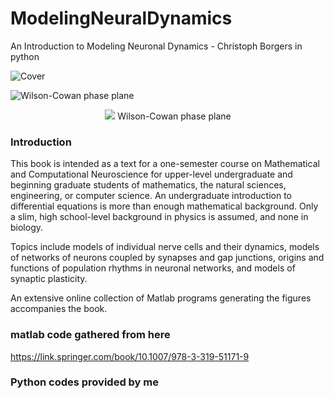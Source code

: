 # ModelingNeuralDynamics
An Introduction to Modeling Neuronal Dynamics - Christoph Borgers in python

![Cover](https://github.com/Ziaeemehr/ModelingNeuralDynamics/blob/master/python/30_The_PING_Model_of_Gamma_Rhythms/PING_4/fig.png "Ping Model of Gamma Rhythm")

![Wilson-Cowan phase plane](https://github.com/Ziaeemehr/ModelingNeuralDynamics/blob/master/python/22_A_Wilson_Cowan_Model_of_an_Oscillatory_E-I_Network/WILSON_COWAN_PHASE_PLANE/fig_22_3.png "Wilson-Cowan phase plane")

<p align="center">
  <img src="https://github.com/Ziaeemehr/ModelingNeuralDynamics/blob/master/python/22_A_Wilson_Cowan_Model_of_an_Oscillatory_E-I_Network/WILSON_COWAN_PHASE_PLANE/fig_22_3.png"> 
  Wilson-Cowan phase plane
</p>

### Introduction 
This book is intended as a text for a one-semester course on Mathematical and Computational Neuroscience for upper-level undergraduate and beginning graduate students of mathematics, the natural sciences, engineering, or computer science. An undergraduate introduction to differential equations is more than enough mathematical background. Only a slim, high school-level background in physics is assumed, and none in biology.

Topics include models of individual nerve cells and their dynamics, models of networks of neurons coupled by synapses and gap junctions, origins and functions of population rhythms in neuronal networks, and models of synaptic plasticity.

An extensive online collection of Matlab programs generating the figures accompanies the book.

### matlab code gathered from here
https://link.springer.com/book/10.1007/978-3-319-51171-9

### Python codes provided by me
